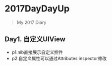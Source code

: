 # 2017DayDayUp
> My 2017 Diary


## Day1. 自定义UIView
* p1.nib直接展示自定义控件  
* p2.自定义属性可以通过Attributes inspector修改

